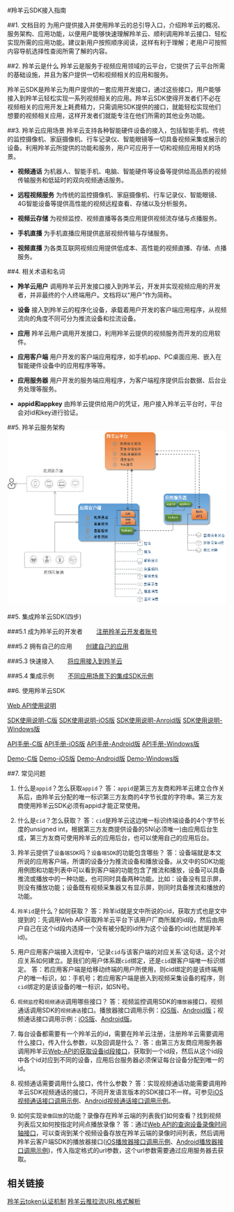 #羚羊云SDK接入指南

##1. 文档目的
为用户提供接入并使用羚羊云的总引导入口，介绍羚羊云的概况、服务架构、应用功能，以便用户能够快速理解羚羊云、顺利调用羚羊云接口、轻松实现所需的应用功能。建议新用户按照顺序阅读，这样有利于理解；老用户可按照内容导航选择性查阅所需了解的内容。

##2. 羚羊云是什么
羚羊云是服务于视频应用领域的云平台，它提供了云平台所需的基础设施，并且为客户提供一切和视频相关的应用和服务。

羚羊云SDK是羚羊云为用户提供的一套应用开发接口，通过这些接口，用户能够接入到羚羊云轻松实现一系列视频相关的应用。羚羊云SDK使得开发者们不必在视频相关的应用开发上耗费精力，只需调用SDK提供的接口，就能轻松实现他们想要的视频相关应用，这样开发者们就能专注在他们所需的其他业务功能。

##3. 羚羊云应用场景
羚羊云支持各种智能硬件设备的接入，包括智能手机、传统的监控摄像机、家庭摄像机、行车记录仪、智能眼镜等一切具备视频采集或展示的设备。利用羚羊云所提供的功能和服务，用户可应用于一切和视频应用相关的场景。

- **视频通话**
为机器人、智能手机、电脑、智能硬件等设备等提供给高品质的视频传输服务和低延时的双向视频通话服务。

- **远程视频服务**
为传统的监控摄像机、家庭摄像机、行车记录仪、智能眼镜、4G智能设备等提供高性能的视频远程查看、存储以及分析服务。

- **视频云存储**
为视频监控、视频直播等各类应用提供视频流存储与点播服务。

- **手机直播**
为手机直播应用提供底层视频传输与存储服务。

- **视频直播**
为各类互联网视频应用提供低成本、高性能的视频直播、存储、点播服务。


##4. 相关术语和名词
- **羚羊云用户**
调用羚羊云开发接口接入到羚羊云，开发并实现视频应用的开发者，并非最终的个人终端用户。文档将以“用户”作为简称。

- **设备**
接入到羚羊云的程序化设备，承载着用户开发的客户端应用程序，从视频流向的角度不同可分为推流设备和拉流设备。

- **应用**
羚羊云用户调用开发接口，利用羚羊云提供的视频服务而开发的应用软件。

- **应用客户端**
用户开发的客户端应用程序，如手机app、PC桌面应用、嵌入在智能硬件设备中的应用程序等等。

- **应用服务器**
用户开发的服务端应用程序，为客户端程序提供后台数据、后台业务处理等服务。

- **appid和appkey**
由羚羊云提供给用户的凭证，用户接入羚羊云平台时，平台会对id和key进行验证。

##5. 羚羊云服务架构
![Alt text](./images/struct.png "羚羊云服务架构") 

##5. 集成羚羊云SDK(四步)

###5.1 成为羚羊云的开发者
&nbsp;&nbsp;&nbsp;&nbsp;&nbsp;&nbsp;&nbsp;[注册羚羊云开发者账号](http://console.topvdn.com/register)

###5.2 拥有自己的应用
&nbsp;&nbsp;&nbsp;&nbsp;&nbsp;&nbsp;&nbsp;[创建自己的应用](http://doc.topvdn.com/api/index.html#!public-doc/createapp.md)

###5.3 快速接入
&nbsp;&nbsp;&nbsp;&nbsp;&nbsp;&nbsp;&nbsp;[将应用接入到羚羊云](http://doc.topvdn.com/api/index.html#!public-doc/joinup.md)

###5.4 集成示例
&nbsp;&nbsp;&nbsp;&nbsp;&nbsp;&nbsp;&nbsp;[不同应用场景下的集成SDK示例](http://doc.topvdn.com/api/index.html#!public-doc/integ_case.md)

##6. 使用羚羊云SDK

[Web API使用说明](http://doc.topvdn.com/api/public-doc/Web-API/#!web_api_v2.md "Web API")

[SDK使用说明-C版](http://doc.topvdn.com/api/#!public-doc/SDK-C/c_guide.md "C版SDK")
[SDK使用说明-iOS版](http://doc.topvdn.com/api/#!public-doc/SDK-iOS/ios_guide.md "iOS版SDK")
[SDK使用说明-Anroid版](http://doc.topvdn.com/api/#!public-doc/SDK-Android/android_guide.md "Anroid版SDK")
[SDK使用说明-Windows版](http://doc.topvdn.com/api/#!public-doc/SDK-Windows/windows_guide.md "Windows版SDK")

[API手册-C版](http://doc.topvdn.com/api/#!public-doc/SDK-C/c_api.md)
[API手册-iOS版](http://doc.topvdn.com/api/#!public-doc/SDK-iOS/ios_api.md)
[API手册-Android版](http://doc.topvdn.com/api/#!public-doc/SDK-Android/android_api.md)
[API手册-Windows版](http://doc.topvdn.com/api/#!public-doc/SDK-Windows/windows_api.md)

[Demo-C版](http://doc.topvdn.com/api/public-doc/SDK-C/zipdown/ly_sdk_c.zip)
[Demo-iOS版](http://doc.topvdn.com/api/public-doc/SDK-iOS/zipdown/ly_sdk_ios.zip)
[Demo-Android版](http://doc.topvdn.com/api/public-doc/SDK-Android/zipdown/ly_sdk_android.zip)
[Demo-Windows版](http://doc.topvdn.com/api/public-doc/SDK-Windows/zipdown/ly_sdk_windows.zip)

##7. 常见问题

1. 什么是`appid`？怎么获取`appid`？
答：`appid`是第三方友商和羚羊云建立合作关系后，由羚羊云分配的唯一标识第三方友商的4字节长度的字符串。第三方友商使用羚羊云SDK必须有appid才能正常使用。

2. 什么是`cid`？怎么获取？
答：`cid`是羚羊云这边唯一标识终端设备的4个字节长度的unsigned int，根据第三方友商提供设备的SN(必须唯一)由应用后台生成，第三方友商可使用羚羊云的应用后台，也可以使用自己的应用后台。

3. 羚羊云提供了`设备端SDK`吗？`设备端SDK`的功能包含哪些？
答：设备端就是本文所说的应用客户端，所谓的设备分为推流设备和播放设备。从文中的SDK功能用例图和功能列表中可以看到客户端的功能包含了推流和播放，设备可以具备推流或播放中的一种功能，也可同时具备两种功能。比如：设备没有显示屏，则没有播放功能；设备既有视频采集器又有显示屏，则同时具备推流和播放的功能。

4. `羚羊id`是什么？如何获取？
答：羚羊id就是文中所说的cid，获取方式也是文中提到的：先调用Web API获取羚羊云平台下该用户厂商所属的id段，然后由用户自己在这个id段内选择一个没有被分配的id作为这个设备的cid(也就是羚羊id)。

5. 用户应用客户端接入流程中，'记录`cid`与该客户端的对应关系'这句话，这个对应关系如何建立。是我们的用户体系跟`cid`绑定，还是`cid`跟客户端唯一标识绑定。
答：若应用客户端是给移动终端的用户所使用，则cid绑定的是该终端用户的唯一标识，如：手机号；若应用客户端是嵌入到视频采集设备的程序，则`cid`绑定的是该设备的唯一标识，如SN号。

6. `视频监控`和`视频通话`调用哪些接口？
答：视频监控调用SDK的`播放器`接口，视频通话调用SDK的`视频通话`接口。播放器接口调用示例：[iOS版](http://doc.topvdn.com/api/#!public-doc/SDK-iOS/ios_guide.md#5.4_%E6%92%AD%E6%94%BE%E5%99%A8)、[Android版](http://doc.topvdn.com/api/#!public-doc/SDK-Android/android_guide.md#5.4_%E6%92%AD%E6%94%BE%E5%99%A8)；视频通话接口调用示例：[iOS版](http://doc.topvdn.com/api/#!public-doc/SDK-iOS/ios_guide.md#5.6_%E8%A7%86%E9%A2%91%E9%80%9A%E8%AF%9D)、[Android版](http://doc.topvdn.com/api/#!public-doc/SDK-Android/android_guide.md#5.6_%E8%A7%86%E9%A2%91%E9%80%9A%E8%AF%9D)。

7. 每台设备都需要有一个羚羊云的id，需要在羚羊云注册，注册羚羊云需要调用什么接口，传入什么参数，以及回调是什么？.
答：由第三方友商应用服务器调用羚羊云[Web-API的获取设备id段接口](http://doc.topvdn.com/api/#!web_api_v2.md#2.1.2_%E6%9F%A5%E8%AF%A2%E8%AE%BE%E5%A4%87_ID_%E6%AE%B5)，获取到一个id段，然后从这个id段中各个id对应到不同的设备，应用后台服务器必须保证每台设备分配到唯一的id。

8. 视频通话需要调用什么接口，传什么参数？
答：实现视频通话功能需要调用羚羊云SDK视频通话的接口，不同开发语言版本的SDK接口不一样。可参见[iOS视频通话接口调用示例](http://doc.topvdn.com/api/#!public-doc/SDK-iOS/ios_guide.md#5.6_%E8%A7%86%E9%A2%91%E9%80%9A%E8%AF%9D)、[Android视频通话接口调用示例](http://doc.topvdn.com/api/#!public-doc/SDK-Android/android_guide.md#5.6_%E8%A7%86%E9%A2%91%E9%80%9A%E8%AF%9D)。

9. 如何实现`录像回放`的功能？录像存在羚羊云端的列表我们如何查看？找到视频列表后又如何按指定时间点播放录像？
答：通过[Web API的查询设备录像时间轴接口](http://doc.topvdn.com/api/#!web_api_v2.md#2.2.1_%E8%AE%BE%E5%A4%87%E5%BD%95%E5%83%8F%E6%97%B6%E9%97%B4%E8%BD%B4)，可以查询到某个视频设备存放在羚羊云端的录像时间列表，然后调用羚羊云客户端SDK的播放器接口([iOS播放器接口调用示例](http://doc.topvdn.com/api/#!public-doc/SDK-iOS/ios_guide.md#5.4_%E6%92%AD%E6%94%BE%E5%99%A8)、[Android播放器接口调用示例](http://doc.topvdn.com/api/#!public-doc/SDK-Android/android_guide.md#5.4_%E6%92%AD%E6%94%BE%E5%99%A8))，传入指定格式的url参数，这个url参数需要通过应用服务器去获取。

## 相关链接
[羚羊云token认证机制](http://doc.topvdn.com/api/index.html#!public-doc/token_format.md)
[羚羊云推拉流URL格式解析](http://doc.topvdn.com/api/index.html#!public-doc/url_format.md)

